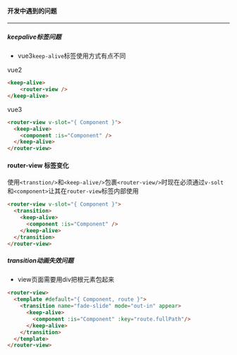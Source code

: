 #### 开发中遇到的问题

---

##### keepalive标签问题

* vue3`keep-alive`标签使用方式有点不同

vue2

```html
<keep-alive>
    <router-view />
</keep-alive>
```

vue3

```html
<router-view v-slot="{ Component }">
  <keep-alive>
    <component :is="Component" />
  </keep-alive>
</router-view>
```

#### router-view 标签变化

使用`<transtion/>`和`<keep-alive/>`包裹`<router-view/>`时现在必须通过`v-solt`和`<component>`让其在`router-view`标签内部使用

```html
<router-view v-slot="{ Component }">
  <transition>
    <keep-alive>
      <component :is="Component" />
    </keep-alive>
  </transition>
</router-view>
```

##### transition动画失效问题

* view页面需要用div把根元素包起来

```html
<router-view>
  <template #default="{ Component, route }">
    <transition name="fade-slide" mode="out-in" appear>
      <keep-alive>
        <component :is="Component" :key="route.fullPath"/>
      </keep-alive>
    </transition>
  </template>
</router-view>
```
